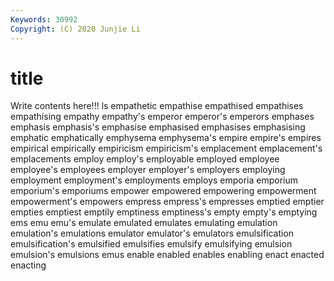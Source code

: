 ```yaml
---
Keywords: 30992
Copyright: (C) 2020 Junjie Li
---
```


# title

Write contents here!!!
ls 
empathetic 
empathise 
empathised
empathises 
empathising 
empathy 
empathy's 
emperor 
emperor's 
emperors 
emphases 
emphasis 
emphasis's
emphasise 
emphasised 
emphasises 
emphasising 
emphatic 
emphatically 
emphysema 
emphysema's 
empire 
empire's
empires 
empirical 
empirically 
empiricism 
empiricism's 
emplacement 
emplacement's 
emplacements 
employ 
employ's
employable 
employed 
employee 
employee's 
employees 
employer 
employer's 
employers 
employing 
employment
employment's 
employments 
employs 
emporia 
emporium 
emporium's 
emporiums 
empower 
empowered 
empowering
empowerment 
empowerment's 
empowers 
empress 
empress's 
empresses 
emptied 
emptier 
empties 
emptiest
emptily 
emptiness 
emptiness's 
empty 
empty's 
emptying 
ems 
emu 
emu's 
emulate
emulated 
emulates 
emulating 
emulation 
emulation's 
emulations 
emulator 
emulator's 
emulators 
emulsification
emulsification's 
emulsified 
emulsifies 
emulsify 
emulsifying 
emulsion 
emulsion's 
emulsions 
emus 
enable
enabled 
enables 
enabling 
enact 
enacted 
enacting 
